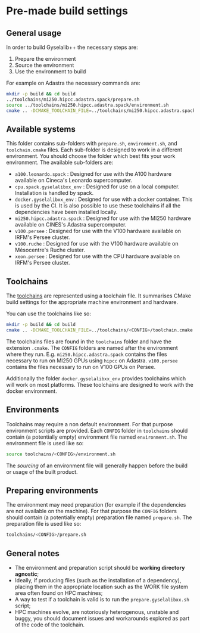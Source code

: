 # Pre-made build settings

## General usage

In order to build Gyselalib++ the necessary steps are:

1. Prepare the environment
2. Source the environment
3. Use the environment to build

For example on Adastra the necessary commands are:

```sh
mkdir -p build && cd build
../toolchains/mi250.hipcc.adastra.spack/prepare.sh
source ../toolchains/mi250.hipcc.adastra.spack/environment.sh
cmake .. -DCMAKE_TOOLCHAIN_FILE=../toolchains/mi250.hipcc.adastra.spack/toolchain.cmake
```

## Available systems

This folder contains sub-folders with `prepare.sh`, `environment.sh`, and `toolchain.cmake` files. Each sub-folder is designed to work in a different environment. You should choose the folder which best fits your work environment. The available sub-folders are:

- `a100.leonardo.spack` : Designed for use with the A100 hardware available on Cineca's Leonardo supercomputer.
- `cpu.spack.gyselalibxx_env` : Designed for use on a local computer. Installation is handled by spack.
- `docker.gyselalibxx_env` : Designed for use with a docker container. This is used by the CI. It is also possible to use these toolchains if all the dependencies have been installed locally.
- `mi250.hipcc.adastra.spack` : Designed for use with the MI250 hardware available on CINES's Adastra supercomputer.
- `v100.persee` : Designed for use with the V100 hardware available on IRFM's Persee cluster.
- `v100.ruche` : Designed for use with the V100 hardware available on Mésocentre's Ruche cluster.
- `xeon.persee` : Designed for use with the CPU hardware available on IRFM's Persee cluster.

## Toolchains

The [toolchains](https://en.wikipedia.org/wiki/Toolchain) are represented using a toolchain file. It summarises CMake build settings for the appropriate machine environment and hardware.

You can use the toolchains like so:

```sh
mkdir -p build && cd build
cmake .. -DCMAKE_TOOLCHAIN_FILE=../toolchains/<CONFIG>/toolchain.cmake
```

The toolchains files are found in the `toolchains` folder and have the extension `.cmake`. The `CONFIG` folders are named after the environment where they run. E.g. `mi250.hipcc.adastra.spack` contains the files necessary to run on MI250 GPUs using `hipcc` on Adastra. `v100.persee` contains the files necessary to run on V100 GPUs on Persee.

Additionally the folder `docker.gyselalibxx_env` provides toolchains which will work on most platforms. These toolchains are designed to work with the docker environment.

## Environments

Toolchains may require a non default environment. For that purpose environment scripts are provided. Each `CONFIG` folder in `toolchains` should contain (a potentially empty) environment file named `environment.sh`. The environment file is used like so:

```sh
source toolchains/<CONFIG>/environment.sh
```

The *sourcing* of an environment file will generally happen before the build or usage of the built product.

## Preparing environments

The environment may need preparation (for example if the dependencies are not available on the machine). For that purpose the `CONFIG` folders should contain (a potentially empty) preparation file named `prepare.sh`. The preparation file is used like so:

```sh
toolchains/<CONFIG>/prepare.sh
```

## General notes

- The environment and preparation script should be **working directory agnostic**;
- Ideally, if producing files (such as the installation of a dependency), placing them in the appropriate location such as the WORK file system area often found on HPC machines;
- A way to test if a toolchain is valid is to run the `prepare.gyselalibxx.sh` script;
- HPC machines evolve, are notoriously heterogenous, unstable and buggy, you should document issues and workarounds explored as part of the code of the toolchain.
